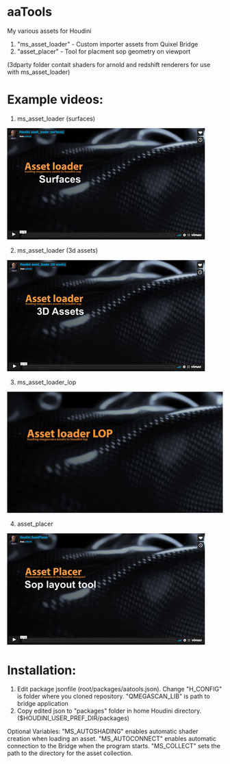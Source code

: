 # aaTools

My various assets for Houdini


1. "ms_asset_loader" - Custom importer assets from Quixel Bridge
2. "asset_placer" - Tool for placment sop geometry on viewport

(3dparty folder contait shaders for arnold and redshift renderers for use with ms_asset_loader)

# Example videos:
1. ms_asset_loader (surfaces)

[![Watch the video](https://github.com/andrey214/aa_tools/raw/main/imgs/asset_loader_01.jpg)](https://vimeo.com/638435887)

2. ms_asset_loader (3d assets)

[![Watch the video](https://github.com/andrey214/aa_tools/raw/main/imgs/asset_loader_02.jpg)](https://vimeo.com/638435845)

3. ms_asset_loader_lop

[![Watch the video](https://github.com/andrey214/aa_tools/raw/main/imgs/asset_loader_lop.jpg)](https://vimeo.com/765291814)

4. asset_placer

[![Watch the video](https://github.com/andrey214/aa_tools/raw/main/imgs/asset_placer_01.jpg)](https://vimeo.com/638435766)


# Installation:

1. Edit package jsonfile (root/packages/aatools.json). Change "H_CONFIG" is folder where you cloned repository.
"QMEGASCAN_LIB" is path to bridge application
2. Copy edited json to "packages" folder in home Houdini directory.($HOUDINI_USER_PREF_DIR/packages)

Optional Variables:
"MS_AUTOSHADING" enables automatic shader creation when loading an asset.
"MS_AUTOCONNECT" enables automatic connection to the Bridge when the program starts.
"MS_COLLECT" sets the path to the directory for the asset collection.